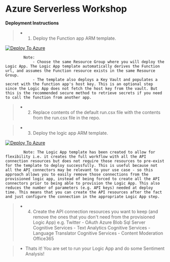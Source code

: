 # Azure Serverless Workshop
**Deployment Instructions**


> * 1. Deploy the Function app ARM template.

[![Deploy To Azure](https://aka.ms/deploytoazurebutton)](https://portal.azure.com/#create/Microsoft.Template/uri/https%3A%2F%2Fraw.githubusercontent.com%2FMicrosoft-USEduAzure%2Fworkshops%2Fmaster%2Fserverless%2Fdeploy%2Ffunction-http-trigger%2Fazuredeploy.json)

            Note: 
                - Choose the same Resource Group where you will deploy the Logic App. The Logic App template automatically derives the Function url, and assumes the Function resource exists in the same Resource Group.
                - The template also deploys a Key Vault and populates a secret with the function app's host key. This is an optional step since the Logic App does not fetch the host key from the vault. But this is the recommended secure method to retrieve secrets if you need to call the function from another app.
> * 2. Replace contents of the default run.csx file with the contents from the run.csx file in the repo.

> * 3. Deploy the logic app ARM template.

[![Deploy To Azure](https://aka.ms/deploytoazurebutton)](https://portal.azure.com/#create/Microsoft.Template/uri/https%3A%2F%2Fraw.githubusercontent.com%2FMicrosoft-USEduAzure%2Fworkshops%2Fmaster%2Fserverless%2Fdeploy%2Fazuredeploy-logicApp-SentimentAnalysis.json)

            Note: The Logic App template has been created to allow for flexibility i.e. it creates the full workflow with all the API connection resources but does not require those resources to pre-exist for the template to deploy successfully. This is useful because not all the API connectors may be relevant to your use case - so this approach allows you to easily remove those connections from the provisioned logic app, instead of being forced to create all the API connectors prior to being able to provision the Logic App. This also reduces the number of parameters (e.g. API keys) needed at deploy time. This means that you can create the API resources after the fact and just configure the connection in the appropriate Logic App step.

> * 4. Create the API connection resources you want to keep (and remove the ones that you don't need from the provisioned Logic App)
        e.g.
            Twitter - OAuth
            Azure Blob
            Sql Server
            Cognitive Services - Text Analytics
            Cognitive Services - Language Translator
            Cognitive Services - Content Moderation
            Office365

> * Thats it! You are set to run your Logic App and do some Sentiment Analysis!